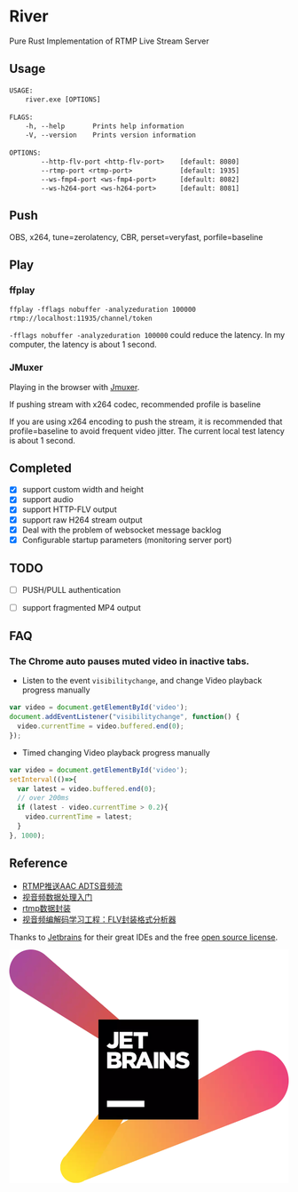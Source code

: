 # River
Pure Rust Implementation of RTMP Live Stream Server

## Usage
```
USAGE:
    river.exe [OPTIONS]

FLAGS:
    -h, --help       Prints help information
    -V, --version    Prints version information

OPTIONS:
        --http-flv-port <http-flv-port>    [default: 8080]
        --rtmp-port <rtmp-port>            [default: 1935]
        --ws-fmp4-port <ws-fmp4-port>      [default: 8082]
        --ws-h264-port <ws-h264-port>      [default: 8081]
```
## Push

OBS, x264, tune=zerolatency, CBR, perset=veryfast, porfile=baseline

## Play

### ffplay
```shell
ffplay -fflags nobuffer -analyzeduration 100000 rtmp://localhost:11935/channel/token
```
 `-fflags nobuffer -analyzeduration 100000` could reduce the latency. In my computer, the latency is about 1 second.

### JMuxer
Playing in the browser with [Jmuxer](https://github.com/samirkumardas/jmuxer).

If pushing stream with x264 codec, recommended profile is baseline 

If you are using x264 encoding to push the stream, it is recommended that profile=baseline to avoid frequent video jitter. The current local test latency is about 1 second.

## Completed
- [x] support custom width and height
- [x] support audio
- [x] support HTTP-FLV output
- [x] support raw H264 stream output
- [x] Deal with the problem of websocket message backlog
- [x] Configurable startup parameters (monitoring server port)

## TODO
- [ ] PUSH/PULL authentication
- [ ] support fragmented MP4 output


## FAQ

### The Chrome auto pauses muted video in inactive tabs.

- Listen to the event `visibilitychange`, and change Video playback progress manually

```js
var video = document.getElementById('video');
document.addEventListener("visibilitychange", function() {
  video.currentTime = video.buffered.end(0);
});
```
- Timed changing Video playback progress manually
```js
var video = document.getElementById('video');
setInterval(()=>{
  var latest = video.buffered.end(0);
  // over 200ms
  if (latest - video.currentTime > 0.2){
    video.currentTime = latest;
  }
}, 1000);
```

## Reference
- [RTMP推送AAC ADTS音频流](https://www.jianshu.com/p/1a6f195863c7)
- [视音频数据处理入门](https://blog.csdn.net/leixiaohua1020/article/details/50534369)
- [rtmp数据封装](https://blog.csdn.net/Jacob_job/article/details/81880445)
- [视音频编解码学习工程：FLV封装格式分析器](https://blog.csdn.net/leixiaohua1020/article/details/17934487)

Thanks to [Jetbrains](https://www.jetbrains.com/?from=River) for their great IDEs and the free [open source license](https://jb.gg/OpenSource).

![](doc/jetbrains.webp)
